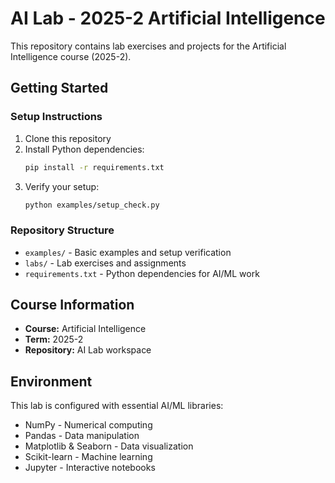 # AI Lab - 2025-2 Artificial Intelligence

This repository contains lab exercises and projects for the Artificial Intelligence course (2025-2).

## Getting Started

### Setup Instructions

1. Clone this repository
2. Install Python dependencies:
   ```bash
   pip install -r requirements.txt
   ```
3. Verify your setup:
   ```bash
   python examples/setup_check.py
   ```

### Repository Structure

- `examples/` - Basic examples and setup verification
- `labs/` - Lab exercises and assignments
- `requirements.txt` - Python dependencies for AI/ML work

## Course Information
- **Course:** Artificial Intelligence  
- **Term:** 2025-2
- **Repository:** AI Lab workspace

## Environment

This lab is configured with essential AI/ML libraries:
- NumPy - Numerical computing
- Pandas - Data manipulation 
- Matplotlib & Seaborn - Data visualization
- Scikit-learn - Machine learning
- Jupyter - Interactive notebooks
